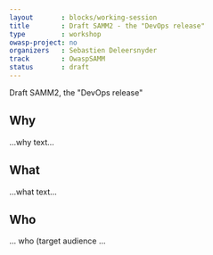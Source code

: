 ```yaml
---
layout       : blocks/working-session
title        : Draft SAMM2 - the "DevOps release"
type         : workshop
owasp-project: no
organizers   : Sebastien Deleersnyder
track        : OwaspSAMM
status       : draft
---
```


Draft SAMM2, the "DevOps release"

## Why

...why text...

## What

...what text...

## Who

... who (target audience ...
